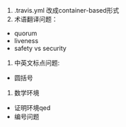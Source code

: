 1. .travis.yml 改成container-based形式
1. 术语翻译问题：
  - quorum
  - liveness
  - safety vs security
1. 中英文标点问题:
  - 圆括号
1. 数学环境
  - 证明环境qed
  - 编号问题
